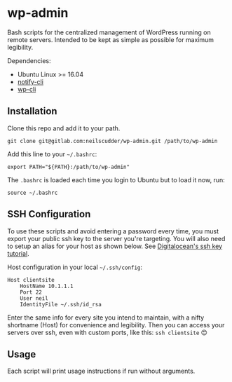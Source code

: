 # wp-admin
Bash scripts for the centralized management of WordPress running on remote servers.
Intended to be kept as simple as possible for maximum legibility.

Dependencies:
* Ubuntu Linux >= 16.04
* [notify-cli](https://gitlab.com/neilscudder/notify-cli)
* [wp-cli](https://github.com/wp-cli/wp-cli)

## Installation
Clone this repo and add it to your path.
```
git clone git@gitlab.com:neilscudder/wp-admin.git /path/to/wp-admin
```

Add this line to your `~/.bashrc`:
```
export PATH="${PATH}:/path/to/wp-admin"
```

The `.bashrc` is loaded each time you login to Ubuntu but to load it now, run:
```
source ~/.bashrc
```

## SSH Configuration
To use these scripts and avoid entering a password every time, you must export your public ssh key to the server you're targeting.
You will also need to setup an  alias for your host as shown below. See [Digitalocean's ssh key tutorial](https://www.digitalocean.com/community/tutorials/how-to-set-up-ssh-keys-on-ubuntu-1804).

Host configuration in your local `~/.ssh/config`:
```
Host clientsite
    HostName 10.1.1.1
    Port 22
    User neil
    IdentityFile ~/.ssh/id_rsa
```
Enter the same info for every site you intend to maintain, with a nifty shortname (Host) for convenience and legibility. Then you can access your servers over ssh, even with custom ports, like this: `ssh clientsite` 😍

## Usage
Each script will print usage instructions if run without arguments.  
